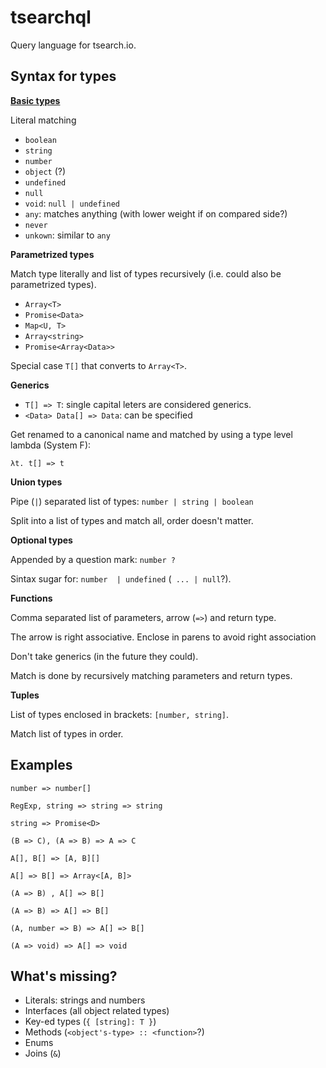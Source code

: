 # tsearchql

Query language for tsearch.io.

## Syntax for types

[**Basic types**](https://www.typescriptlang.org/docs/handbook/basic-types.html)

Literal matching

- `boolean`
- `string`
- `number`
- `object` (?)
- `undefined`
- `null`
- `void`: `null | undefined`
- `any`: matches anything (with lower weight if on compared side?)
- `never`
- `unkown`: similar to `any`

**Parametrized types**

Match type literally and list of types recursively (i.e. could also be parametrized types).

- `Array<T>`
- `Promise<Data>`
- `Map<U, T>`
- `Array<string>`
- `Promise<Array<Data>>`

Special case `T[]` that converts to `Array<T>`.

**Generics**

- `T[] => T`: single capital leters are considered generics.
- `<Data> Data[] => Data`: can be specified 

Get renamed to a canonical name and matched by using a type level lambda (System F):

`λt. t[] => t`

**Union types**

Pipe (`|`) separated list of types: `number | string | boolean`

Split into a list of types and match all, order doesn't matter.

**Optional types**

Appended by a question mark: `number ?`

Sintax sugar for: `number  | undefined` (` ... | null`?).

**Functions**

Comma separated list of parameters, arrow (`=>`) and return type.

The arrow is right associative. Enclose in parens to avoid right association

Don't take generics (in the future they could).

Match is done by recursively matching parameters and return types.

**Tuples**

List of types enclosed in brackets: `[number, string]`.

Match list of types in order.

## Examples

```
number => number[]

RegExp, string => string => string

string => Promise<D>

(B => C), (A => B) => A => C

A[], B[] => [A, B][]

A[] => B[] => Array<[A, B]>

(A => B) , A[] => B[]

(A => B) => A[] => B[]

(A, number => B) => A[] => B[]

(A => void) => A[] => void
```

## What's missing?

- Literals: strings and numbers
- Interfaces (all object related types)
- Key-ed types (`{ [string]: T }`)
- Methods (`<object's-type> :: <function>`?)
- Enums
- Joins (`&`)
